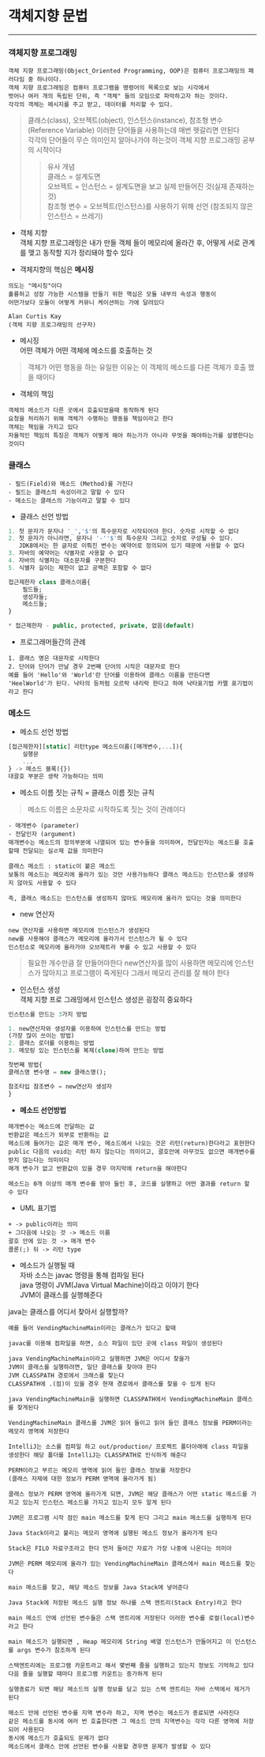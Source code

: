 # 객체지향 문법
---
### 객체지향 프로그래밍
```
객체 지향 프로그래밍(Object_Oriented Programming, OOP)은 컴퓨터 프로그래밍의 패러다임 중 하나이다. 
객체 지향 프로그래밍은 컴퓨터 프로그램을 명령어의 목록으로 보는 시각에서 
벗어나 여러 개의 독립된 단위, 즉 "객체" 들의 모임으로 파악하고자 하는 것이다.
각각의 객체는 메시지를 주고 받고, 데이터를 처리할 수 있다.
```
>  클래스(class), 오브젝트(object), 인스턴스(instance), 참조형 변수(Reference Variable) 이러한 단어들을 사용하는데 매번 헷갈리면 안된다   
각각의 단어들이 무슨 의미인지 알아나가야 하는것이 객체 지향 프로그래밍 공부의 시작이다   
>> 유사 개념   
클래스 = 설계도면   
오브젝트 = 인스턴스 = 설계도면을 보고 실제 만들어진 것(실재 존재하는 것)   
참조형 변수 = 오브젝트(인스턴스)를 사용하기 위해 선언  (참조되지 않은 인스턴스 = 쓰레기)   

- 객체 지향   
객체 지향 프로그래밍은 내가 만들 객체 들이 메모리에 올라간 후, 어떻게 서로 관계를 맺고 동작할 지가 정리돼야 할수 있다

- 객체지향의 핵심은 **메시징**
```
의도는 "메시징"이다
훌륭하고 성장 가능한 시스템을 만들기 위한 핵심은 모듈 내부의 속성과 행동이
어떤가보다 모듈이 어떻게 커뮤니 케이션하는 가에 달려있다

Alan Curtis Kay
(객체 지향 프로그래밍의 선구자)
```
- 메시징   
어떤 객체가 어떤 객체에 메소드를 호출하는 것
> 객체가 어떤 행동을 하는 유일한 이유는 이 객체의 메소드를 다른 객체가 호출 했을 때이다

- 객체의 책임
```
객체의 메소드가 다른 곳에서 호출되었을때 동작하게 된다
요청을 처리하기 위해 객체가 수행하는 행동을 책임이라고 한다
객체는 책임을 가지고 있다
자율적인 책임의 특징은 객체가 어떻게 해야 하는가가 아니라 무엇을 해야하는가를 설명한다는 것이다
```
### 클래스
```
- 필드(Field)와 메소드 (Method)를 가진다
- 필드는 클래스의 속성이라고 말할 수 있다
- 메소드는 클래스의 기능이라고 말할 수 있다
```
- 클래스 선언 방법
``` sql
1. 첫 문자가 문자나 '_','$'의 특수문자로 시작되어야 한다. 숫자로 시작할 수 없다
2. 첫 문자가 아니라면, 문자나 '-''$'의 특수문자 그리고 숫자로 구성될 수 있다. 
   JDK8에서는 한 글자로 이뤄진 변수는 예약어로 정의되어 있기 때문에 사용할 수 없다
3. 자바의 예약어는 식별자로 사용할 수 없다
4. 자바의 식별자는 대소문자를 구분한다
5. 식별자 길이는 제한이 없고 공백은 포함할 수 없다

접근제한자 class 클래스이름{
    필드들;
    생성자들;
    메소드들;
}

* 접근제한자 - public, protected, private, 없음(default)
```
- 프로그래머들간의 관례
```
1. 클래스 명은 대문자로 시작한다
2. 단어와 단어가 만날 경우 2번째 단어의 시작은 대문자로 한다
예를 들어 'Hello'와 'World'란 단어를 이용하여 클래스 이름을 만든다면 'HeelWorld'가 된다. 낙타의 등처럼 오르락 내리락 한다고 하여 낙타표기법 카멜 표기법이라고 한다
```
### 메소드
- 메소드 선언 방법
``` sql
[접근제한자][static] 리턴type 메소드이름([매개변수,...]){
    실행문
    ...
} -> 메소드 블록({})
대괄호 부분은 생략 가능하다는 의미
```
- 메소드 이름 짓는 규칙 = 클래스 이름 짓는 규칙
> 메소드 이름은 소문자로 시작하도록 짓는 것이 관례이다
```
- 매개변수 (parameter)
- 전달인자 (argument)
매개변수는 메소드의 정의부분에 나열되어 있는 변수들을 의미하며, 전달인자는 메소드를 호출할때 전달되는 실ㄹ제 값을 의미한다
```
```
클래스 메소드 : static이 붙은 메소드
보통의 메소드는 메모리에 올라가 있는 것만 사용가능하다 클래스 메소드는 인스턴스를 생성하지 않아도 사용할 수 있다

즉, 클래스 메소드는 인스턴스를 생성하지 않아도 메모리에 올라가 있다는 것을 의미한다
```
- new 연산자   
```
new 연산자를 사용하면 메모리에 인스턴스가 생성된다
new를 사용해야 클래스가 메모리에 올라가서 인스턴스가 될 수 있다
인스턴소로 메모리에 올라가야 오브제트라 부를 수 있고 사용할 수 있다
```
> 필요한 개수만큼 잘 만들어야한다 new연산자를 많이 사용하면 메모리에 인스턴스가 많아지고 프로그램이 죽게된다 그래서 메모리 관리를 잘 해야 한다
- 인스턴스 생성   
객체 지향 프로 그래밍에서 인스턴스 생성은 굉장히 중요하다
``` sql
인스턴스를 만드는 3가지 방법

1. new연산자와 생성자를 이용하여 인스턴스를 만드는 방법
(가장 많이 쓰이는 방법)
2. 클래스 로더를 이용하는 방법
3. 메모링 있는 인스턴스를 복제(clone)하여 만드는 방법

첫번째 방법{
클래스명 변수명 = new 클래스명();

참조타입 참조변수 = new연산자 생성자
}
```

- **메소드 선언방법**
```
매개변수는 메소드에 전달하는 값
반환값은 메소드가 외부로 반환하는 값
메소드에 들어가는 값은 매개 변수, 메소드에서 나오는 것은 리턴(return)한다라고 표현한다
public 다음의 void는 리턴 하지 않는다는 의미이고, 괄호안에 아무것도 없으면 매개변수를 받지 않는다는 의미이다
매개 변수가 없고 반환값이 있을 경우 마지막에 return을 해야한다

메소드는 0개 이상의 매개 변수를 받아 들인 후, 코드를 실행하고 어떤 결과를 return 할 수 있다
```

- UML 표기법
```
+ -> public이라는 의미
+ 그다음에 나오는 것 -> 메소드 이름
괄호 안에 있는 것 -> 매개 변수
콜론(;) 뒤 -> 리턴 type
```

- 메소드가 실행될 때    
자바 소스는 javac 명령을 통해 컴파일 된다    
java 명령이 JVM(Java Virtual Machine)이라고 이야기 한다   
JVM이 클래스를 실행해준다

java는 클래스를 어디서 찾아서 실행할까?
```
예를 들어 VendingMachineMain이라는 클래스가 있다고 할때

javac를 이용해 컴파일을 하면, 소스 파일이 있던 곳에 class 파일이 생성된다

java VendingMachineMain이라고 실행하면 JVM은 어디서 찾을가
JVM이 클래스를 실행하려면, 일단 클래스를 찾아야 한다
JVM CLASSPATH 경로에서 크래스를 찾는다
CLASSPATH에 .(점)이 있을 경우 현재 경로에서 클래스를 찾을 수 있게 된다

java VendingMachineMain을 실행하면 CLASSPATH에서 VendingMachineMain 클래스를 찾게된다

VendingMachineMain 클래스를 JVM은 읽어 들이고 읽어 들인 클래스 정보를 PERM이라는 메모리 영역에 저장한다

IntelliJ는 소스를 컴파일 하고 out/production/ 프로젝트 폴더아래에 class 파일을 생성한다 해당 폴더를 IntelliJ는 CLASSPATH로 인식하게 해준다

PERM이라고 부르는 메모리 영역에 읽어 들인 클래스 정보를 저장한다
(클래스 자제에 대한 정보가 PERM 영역에 올라가게 됨)

클래스 정보가 PERM 영역에 올라가게 되면, JVM은 해당 클래스가 어떤 static 메소드를 가지고 있는지 인스턴스 메소드를 가지고 있는지 모두 알게 된다

JVM은 프로그램 시작 점인 main 메소드를 찾게 된다 그리고 main 메소드를 실행하게 된다

Java Stack이라고 불리는 메모리 영역에 실행된 메소드 정보가 올라가게 된다

Stack은 FILO 자료구조라고 한다 먼저 들어간 자료가 가장 나중에 나온다는 의미아

JVM은 PERM 메모리에 올라가 있는 VendingMachineMain 클래스에서 main 메소드를 찾는다

main 메소드를 찾고, 해당 메소드 정보를 Java Stack에 넣어준다

Java Stack에 저장된 메소드 실행 정보 하나를 스택 엔트리(Stack Entry)라고 한다

main 메소드 안에 선언된 변수들은 스택 엔트리에 저장된다 이러한 변수를 로컬(local)변수라고 한다

main 메소드가 실행되면 , Heap 메모리에 String 배열 인스턴스가 만들어지고 이 인스턴스를 args 변수가 참조하게 된다

스택엔트리에는 프로그램 카운트라고 해서 몇번째 줄을 실행하고 있는지 정보도 기억하고 있다 다음 줄을 실행할 때마다 프로그램 카운트는 증가하게 된다

실행종료가 되면 해당 메소드의 실행 정보를 담고 있는 스택 엔트리는 자바 스택에서 제거가 된다

메소드 안에 선언된 변수를 지역 변수라 하고, 지역 변수는 메소드가 종료되면 사라진다
같은 메소드를 동시에 여러 번 호출한다면 그 메소드 안의 지역변수는 각각 다른 영역에 저장되어 사용된다
동시에 메소드가 호출되도 문제가 없다
메소드에서 클래스 안에 선언된 변수를 사용할 경우엔 문제가 발생할 수 있다
```